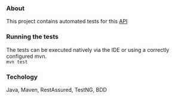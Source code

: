 ### About
This project contains automated tests for this [API](https://reqres.in/api-docs)
### Running the tests
The tests can be executed natively via the IDE or using a correctly configured mvn.
</br>
`mvn test`
</br>
### Techology
Java, Maven, RestAssured, TestNG, BDD